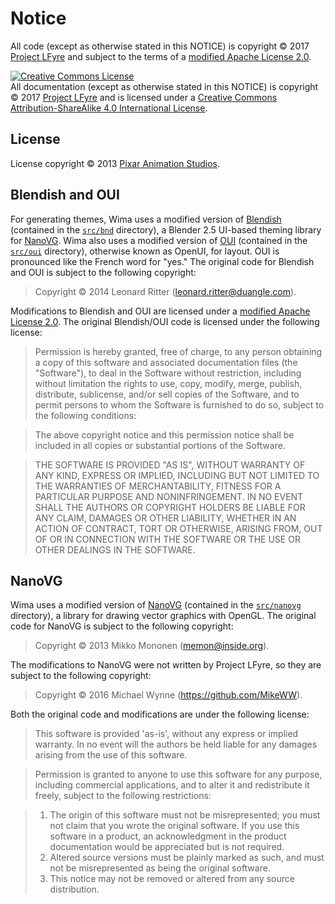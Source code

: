 # Notice

All code (except as otherwise stated in this NOTICE) is copyright &copy; 2017
[Project LFyre](https://lfyre.org/) and subject to the terms of a
[modified Apache License 2.0](LICENSE.md).

<a rel="license" href="http://creativecommons.org/licenses/by-sa/4.0/">
<img alt="Creative Commons License" style="border-width:0" src="https://i.creativecommons.org/l/by-sa/4.0/88x31.png" /></a>
<br />All documentation (except as otherwise stated in this NOTICE) is copyright
&copy; 2017
<a xmlns:cc="http://creativecommons.org/ns#" href="https://lfyre.org/" property="cc:attributionName" rel="cc:attributionURL">
Project LFyre</a> and is licensed under a
<a rel="license" href="http://creativecommons.org/licenses/by-sa/4.0/">
Creative Commons Attribution-ShareAlike 4.0 International License</a>.

## License

License copyright &copy; 2013 [Pixar Animation Studios](https://www.pixar.com/).

## Blendish and OUI

For generating themes, Wima uses a modified version of
[Blendish](https://bitbucket.org/duangle/oui-blendish/src) (contained in the
[`src/bnd`](src/bnd) directory), a Blender 2.5 UI-based theming library for
[NanoVG](https://github.com/memononen/nanovg). Wima also uses a modified version
of [OUI](https://bitbucket.org/duangle/oui-blendish/src) (contained in the
[`src/oui`](src/oui) directory), otherwise known as OpenUI, for layout. OUI is
pronounced like the French word for "yes." The original code for Blendish and
OUI is subject to the following copyright:

> Copyright &copy; 2014 Leonard Ritter (<leonard.ritter@duangle.com>).

Modifications to Blendish and OUI are licensed under a
[modified Apache License 2.0](LICENSE.md). The original Blendish/OUI code is
licensed under the following license:

> Permission is hereby granted, free of charge, to any person obtaining a copy
> of this software and associated documentation files (the "Software"), to deal
> in the Software without restriction, including without limitation the rights
> to use, copy, modify, merge, publish, distribute, sublicense, and/or sell
> copies of the Software, and to permit persons to whom the Software is
> furnished to do so, subject to the following conditions:

> The above copyright notice and this permission notice shall be included in
> all copies or substantial portions of the Software.

> THE SOFTWARE IS PROVIDED "AS IS", WITHOUT WARRANTY OF ANY KIND, EXPRESS OR
> IMPLIED, INCLUDING BUT NOT LIMITED TO THE WARRANTIES OF MERCHANTABILITY,
> FITNESS FOR A PARTICULAR PURPOSE AND NONINFRINGEMENT. IN NO EVENT SHALL THE
> AUTHORS OR COPYRIGHT HOLDERS BE LIABLE FOR ANY CLAIM, DAMAGES OR OTHER
> LIABILITY, WHETHER IN AN ACTION OF CONTRACT, TORT OR OTHERWISE, ARISING FROM,
> OUT OF OR IN CONNECTION WITH THE SOFTWARE OR THE USE OR OTHER DEALINGS IN
> THE SOFTWARE.

## NanoVG

Wima uses a modified version of [NanoVG](https://github.com/memononen/nanovg)
(contained in the [`src/nanovg`](src/nanovg) directory), a library for drawing
vector graphics with OpenGL. The original code for NanoVG is subject to the
following copyright:

> Copyright &copy; 2013 Mikko Mononen (<memon@inside.org>).

The modifications to NanoVG were not written by Project LFyre, so they are
subject to the following copyright:

> Copyright &copy; 2016 Michael Wynne (<https://github.com/MikeWW>).

Both the original code and modifications are under the following license:

> This software is provided 'as-is', without any express or implied
> warranty.  In no event will the authors be held liable for any damages
> arising from the use of this software.

> Permission is granted to anyone to use this software for any purpose,
> including commercial applications, and to alter it and redistribute it
> freely, subject to the following restrictions:

> 1. The origin of this software must not be misrepresented; you must not
> claim that you wrote the original software. If you use this software
> in a product, an acknowledgment in the product documentation would be
> appreciated but is not required.
> 2. Altered source versions must be plainly marked as such, and must not be
> misrepresented as being the original software.
> 3. This notice may not be removed or altered from any source distribution.
